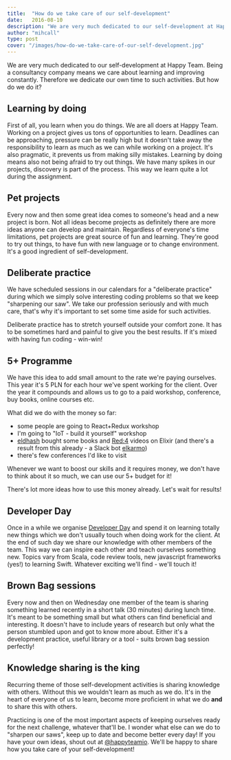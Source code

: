 ```yaml
---
title: 	"How do we take care of our self-development"
date: 	2016-08-10
description: "We are very much dedicated to our self-development at Happy Team. Being a consultancy company means we care about constantly learning and improving. Therefore we dedicate our own time to such activities. But how do we do it?"
author: "mihcall"
type: post
cover: "/images/how-do-we-take-care-of-our-self-development.jpg"
---
```


We are very much dedicated to our self-development at Happy Team. Being a consultancy company means we care about learning and improving constantly. Therefore we dedicate our own time to such activities.
But how do we do it?

Learning by doing
--
First of all, you learn when you do things. We are all doers at Happy Team. Working on a project gives us tons of opportunities to learn. Deadlines can be approaching, pressure can be really high but it doesn't take away the responsibility to learn as much as we can while working on a project. It's also pragmatic, it prevents us from making silly mistakes. Learning by doing means also not being afraid to try out things. We have many spikes in our projects, discovery is part of the process. This way we learn quite a lot during the assignment.

Pet projects
--
Every now and then some great idea comes to someone's head and a new project is born. Not all ideas become projects as definitely there are more ideas anyone can develop and maintain. Regardless of everyone's time limitations, pet projects are great source of fun and learning. They're good to try out things, to have fun with new language or to change environment. It's a good ingredient of self-development.

Deliberate practice
--
We have scheduled sessions in our calendars for a "deliberate practice" during which we simply solve interesting coding problems so that we keep "sharpening our saw". We take our profession seriously and with much care, that's why it's important to set some time aside for such activities.

Deliberate practice has to stretch yourself outside your comfort zone. It has to be sometimes hard and painful to give you the best results. If it's mixed with having fun coding - win-win!

5+ Programme
--
We have this idea to add small amount to the rate we're paying ourselves. This year it's 5 PLN for each hour we've spent working for the client. Over the year it compounds and allows us to go to a paid workshop, conference, buy books, online courses etc.

What did we do with the money so far:

  * some people are going to React+Redux workshop
  * I'm going to "IoT - build it yourself" workshop
  * [eldhash](https://twitter.com/eldhash) bought some books and [Red:4](http://www.redfour.io) videos on Elixir (and there's a result from this already - a Slack bot [elkarmo](https://github.com/happyteamio/elkarmo))
  * there's few conferences I'd like to visit

Whenever we want to boost our skills and it requires money, we don't have to think about it so much, we can use our 5+ budget for it!

There's lot more ideas how to use this money already. Let's wait for results!

Developer Day
--
Once in a while we organise [Developer Day](http://blog.mihcall.com/2015/01/13/Developer-Day-A-Day-Dedicated-To-Learning-New-Things/) and spend it on learning totally new things which we don't usually touch when doing work for the client. At the end of such day we share our knowledge with other members of the team. This way we can inspire each other and teach ourselves something new. Topics vary from Scala, code review tools, new javascript frameworks (yes!) to learning Swift. Whatever exciting we'll find - we'll touch it!

Brown Bag sessions
--
Every now and then on Wednesday one member of the team is sharing something learned recently in a short talk (30 minutes) during lunch time. It's meant to be something small but what others can find beneficial and interesting. It doesn't have to include years of research but only what the person stumbled upon and got to know more about. Either it's a development practice, useful library or a tool - suits brown bag session perfectly!

Knowledge sharing is the king
--
Recurring theme of those self-development activities is sharing knowledge with others. Without this we wouldn't learn as much as we do. It's in the heart of everyone of us to learn, become more proficient in what we do **and** to share this with others.

Practicing is one of the most important aspects of keeping ourselves ready for the next challenge, whatever that'll be. I wonder what else can we do to "sharpen our saws", keep up to date and become better every day! If you have your own ideas, shout out at [@happyteamio](https://twitter.com/happyteamio). We'll be happy to share how you take care of your self-development!
